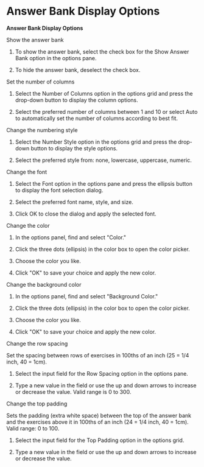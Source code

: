 # Answer Bank Display Options

**Answer Bank Display Options**

Show the answer bank

1. To show the answer bank, select the check box for the Show Answer Bank option in the options pane.

2. To hide the answer bank, deselect the check box.

Set the number of columns

1. Select the Number of Columns option in the options grid and press the drop-down button to display the column options.

2. Select the preferred number of columns between 1 and 10 or select Auto to automatically set the number of columns according to best fit.

Change the numbering style

1. Select the Number Style option in the options grid and press the drop-down button to display the style options.

2. Select the preferred style from: none, lowercase, uppercase, numeric.

Change the font

1. Select the Font option in the options pane and press the ellipsis button to display the font selection dialog.

2. Select the preferred font name, style, and size.

3. Click OK to close the dialog and apply the selected font.

Change the color

1. In the options panel, find and select "Color."

2. Click the three dots (ellipsis) in the color box to open the color picker.

3. Choose the color you like.

4. Click "OK" to save your choice and apply the new color.

Change the background color

1. In the options panel, find and select "Background Color."

1. Click the three dots (ellipsis) in the color box to open the color picker.

2. Choose the color you like.

3. Click "OK" to save your choice and apply the new color.

Change the row spacing

Set the spacing between rows of exercises in 100ths of an inch (25 = 1/4 inch, 40 = 1cm).

1. Select the input field for the Row Spacing option in the options pane.

2. Type a new value in the field or use the up and down arrows to increase or decrease the value. Valid range is 0 to 300.

Change the top padding

Sets the padding (extra white space) between the top of the answer bank and the exercises above it in 100ths of an inch (24 = 1/4 inch, 40 = 1cm). Valid range: 0 to 100.

1. Select the input field for the Top Padding option in the options grid.

2. Type a new value in the field or use the up and down arrows to increase or decrease the value.
